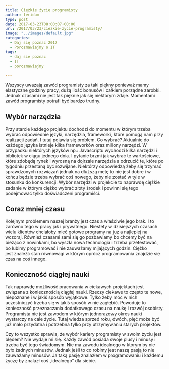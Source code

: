 ```yaml
---
title: Ciężkie życie programisty
author: feridum
type: post
date: 2017-03-23T08:00:07+00:00
url: /2017/03/23/ciezkie-zycie-programisty/
image: "../images/default.jpg"
categories:
  - Daj się poznać 2017
  - Porozmawiajmy o IT
tags:
  - daj sie poznac
  - IT
  - porozmawiajmy

---
```

Wszyscy uważają zawód programisty za taki piękny ponieważ mamy elastyczne godziny pracy, dużą ilość bonusów i całkiem porządne zarobki. Jednak czasami nie jest tak pięknie jak się niektórym zdaje. Momentami zawód programisty potrafi być bardzo trudny.

## Wybór narzędzia

Przy starcie każdego projektu dochodzi do momentu w którym trzeba wybrać odpowiednie języki, narzędzia, frameworki, które pomogą nam przy realizacji zadań. I tutaj pojawia się problem. Co wybrać? Aktualnie do każdego języka istnieje kilka frameworków oraz miliony narzędzi. W przypadku niektórych języków np.: Javascriptu wychodzi kilka narzędzi i bibliotek w ciągu jednego dnia. I pytanie brzmi jak wybrać te wartościowe, które zdobędą rynek i wyrosną na dojrzałe narzędzia a odrzucić te, które po tygodniu przestaną być rozwijane. Niektórzy odpowiedzą żeby się trzymać sprawdzonych rozwiązań jednak na dłuższą metę to nie jest dobre i w końcu będzie trzeba wybrać coś nowego, żeby nie zostać w tyle w stosunku do konkurencji. Wybór narzędzi w projekcie to naprawdę ciężkie zadanie w którym ciężko wybrać złoty środek i powinni się tego podejmować tylko doświadczeni programiści.

## Coraz mniej czasu

<span lang="en-US">Kolejn</span><span lang="pl">ym problemem naszej branży jest czas a właściwie jego brak. I to zarówno tego w pracy jak i prywatnego. Niestety w dzisiejszych czasach wielu klientów chciałoby mieć gotowe programy na już a najlepiej na wczoraj. Również czasami sami się go pozbawiamy bo chcemy być na bieżąco z nowinkami, bo wyszła nowa technologia i trzeba przetestować, bo lubimy programować i nie zauważamy mijających godzin. Ciężko jest znaleźć stan równowagi w którym oprócz programowania znajdzie się czas na coś innego.</span>

## Konieczność ciągłej nauki

<span lang="en-US">Tak naprawd</span><span lang="pl">ę możliwość pracowania w ciekawych projektach jest związana z koniecznością ciągłej nauki. Rzeczy ciekawe to często te nowe, niepoznane i w jakiś sposób wyjątkowe. Tylko żeby móc w nich uczestniczyć trzeba się w jakiś sposób w nie zagłębić. Powoduje to konieczność przeznaczania dodatkowego czasu na naukę i rozwój osobisty. Programista nie jest zawodem w którym jednorazowy okres nauki wystarczy na całe życie. Tutaj wiedza sprzed roku, dwóch, pięć może być już mało przydatna i potrzebna tylko przy utrzymywaniu starych projektów. </span>

Czy to wszystko sprawia, że wybór kariery programisty w swoim życiu jest błędem? Nie wydaje mi się. Każdy zawód posiada swoje plusy i minusy i trzeba być tego świadomym. Nie ma zawodu idealnego w którym by nie było żadnych minusów. Jednak jeśli to co robimy jest naszą pasją to nie zauważamy minusów. Ja taką pasję znalazłem w programowaniu i każdemu życzę by znalazł coś &#8222;idealnego&#8221; dla siebie.